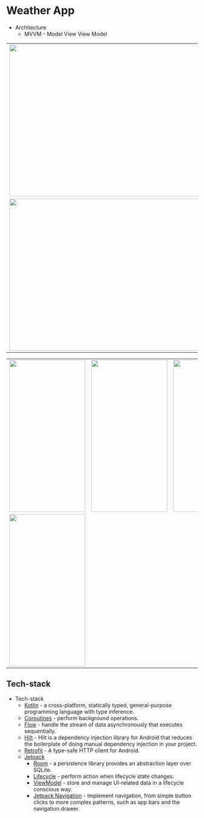 # Weather App

* Architecture
    * MVVM - Model View View Model

<table>
<tr>
<td>
<img  width="800" height="400" src="./screenshort/01.png"/>
</td>
</tr>
<tr>
<td>
<img  width="800" height="400" src="./screenshort/02.png"/>
</td>
</tr>
</table>

<table>
<tr>
<td>
<img  width="200" height="400" src="./screenshort/03png"/>
</td>
<td>
<img  width="200" height="400" src="./screenshort/04.png"/>
</td>
<td>
<img  width="200" height="400" src="./screenshort/05.png"/>
</td>
</tr>

<tr>
<td>
<img  width="200" height="400" src="./screenshort/06.png"/>
</td>
</table>

## Tech-stack
* Tech-stack
    * [Kotlin](https://kotlinlang.org/) - a cross-platform, statically typed, general-purpose programming language with type inference.
    * [Coroutines](https://kotlinlang.org/docs/reference/coroutines-overview.html) - perform background operations.
    * [Flow](https://kotlinlang.org/docs/reference/coroutines/flow.html) - handle the stream of data asynchronously that executes sequentially.
    * [Hilt](https://developer.android.com/training/dependency-injection/hilt-android) - Hilt is a dependency injection library for Android that reduces the boilerplate of doing manual dependency injection in your project.
    * [Retrofit](https://square.github.io/retrofit/) - A type-safe HTTP client for Android.
    * [Jetpack](https://developer.android.com/jetpack)
        * [Room](https://developer.android.com/topic/libraries/architecture/room) - a persistence library provides an abstraction layer over SQLite.
        * [Lifecycle](https://developer.android.com/topic/libraries/architecture/lifecycle) - perform action when lifecycle state changes.
        * [ViewModel](https://developer.android.com/topic/libraries/architecture/viewmodel) - store and manage UI-related data in a lifecycle conscious way.
        * [Jetpack Navigation](https://developer.android.com/guide/navigation/navigation-getting-started) -  Implement navigation, from simple button clicks to more complex patterns, such as app bars and the navigation drawer.

